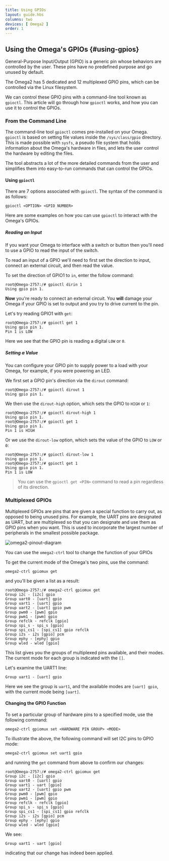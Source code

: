```yaml
---
title: Using GPIOs
layout: guide.hbs
columns: two
devices: [ Omega2 ]
order: 1
---
```


## Using the Omega's GPIOs {#using-gpios}

<!-- Lazar: copy kit guide text on gpios, put it here -->
General-Purpose Input/Output (GPIO) is a generic pin whose behaviors are controlled by the user. These pins have no predefined purpose and go unused by default.

The Omega2 has 5 dedicated and 12 multiplexed GPIO pins, which can be controlled via the Linux filesystem.

We can control these GPIO pins with a command-line tool known as `gpioctl`. This article will go through how `gpioctl` works, and how you can use it to control the GPIOs.




### From the Command Line

The command-line tool `gpioctl` comes pre-installed on your Omega. `gpioctl` is based on setting file values inside the `/sys/class/gpio` directory. This is made possible with `sysfs`, a pseudo file system that holds information about the Omega's hardware in files, and lets the user control the hardware by editing the files.


The tool abstracts a lot of the more detailed commands from the user and simplifies them into easy-to-run commands that can control the GPIOs.



#### Using `gpioctl`

There are 7 options associated with `gpioctl`. The syntax of the command is as follows:

```
gpioctl <OPTION> <GPIO NUMBER>
```


Here are some examples on how you can use `gpioctl` to interact with the Omega's GPIOs.




##### Reading an Input

If you want your Omega to interface with a switch or button then you'll need to use a GPIO to read the input of the switch.

To read an input of a GPIO we'll need to first set the direction to input, connect an external circuit, and then read the value.


To set the direction of GPIO1 to `in`, enter the follow command:

```
root@Omega-2757:/# gpioctl dirin 1
Using gpio pin 1.
```

**Now** you're ready to connect an external circuit. You **will** damage your Omega if your GPIO is set to output and you try to drive current to the pin.

Let's try reading GPIO1 with `get`:

```
root@Omega-2757:/# gpioctl get 1
Using gpio pin 1.
Pin 1 is LOW
```

Here we see that the GPIO pin is reading a digital `LOW` or `0`.


##### Setting a Value

You can configure your GPIO pin to supply power to a load with your Omega, for example, if you were powering an LED.

We first set a GPIO pin's direction via the `dirout` command:

```
root@Omega-2757:/# gpioctl dirout 1
Using gpio pin 1.
```


We then use the `dirout-high` option, which sets the GPIO to `HIGH` or `1`:

```
root@Omega-2757:/# gpioctl dirout-high 1
Using gpio pin 1.
root@Omega-2757:/# gpioctl get 1
Using gpio pin 1.
Pin 1 is HIGH
```


Or we use the `dirout-low` option, which sets the value of the GPIO to `LOW` or `0`:

```
root@Omega-2757:/# gpioctl dirout-low 1
Using gpio pin 1.
root@Omega-2757:/# gpioctl get 1
Using gpio pin 1.
Pin 1 is LOW
```

> You can use the `gpioctl get <PIN>` command to read a pin regardless of its direction.


### Multiplexed GPIOs

Multiplexed GPIOs are pins that are given a special function to carry out, as opposed to being unused pins. For example, the UART pins are designated as UART, but are multiplexed so that you can designate and use them as GPIO pins when you want. This is used to incorporate the largest number of peripherals in the smallest possible package.

![omega2-pinout-diagram](https://github.com/OnionIoT/Onion-Docs/tree/master/Omega2/Documentation/Hardware-Overview/img/Omega-2-pinout-diagram.png?raw=true)

You can use the `omega2-ctrl` tool to change the function of your GPIOs


To get the current mode of the Omega's two pins, use the command:

```
omega2-ctrl gpiomux get
```

and you'll be given a list as a result:

```
root@Omega-2757:/# omega2-ctrl gpiomux get
Group i2c - [i2c] gpio
Group uart0 - [uart] gpio
Group uart1 - [uart] gpio
Group uart2 - [uart] gpio pwm
Group pwm0 - [pwm] gpio
Group pwm1 - [pwm] gpio
Group refclk - refclk [gpio]
Group spi_s - spi_s [gpio]
Group spi_cs1 - [spi_cs1] gpio refclk
Group i2s - i2s [gpio] pcm
Group ephy - [ephy] gpio
Group wled - wled [gpio]
```

This list gives you the groups of multiplexed pins available, and their modes. The current mode for each group is indicated with the `[]`.

Let's examine the UART1 line:

```
Group uart1 - [uart] gpio
```

Here we see the group is `uart1`, and the available modes are `[uart] gpio`, with the current mode being `[uart]`.

#### Changing the GPIO Function

To set a particular group of hardware pins to a specified mode, use the following command:

```
omega2-ctrl gpiomux set <HARDWARE PIN GROUP> <MODE>
```

To illustrate the above, the following command will set I2C pins to GPIO mode:

```
omega2-ctrl gpiomux set uart1 gpio
```

and running the `get` command from above to confirm our changes:

```
root@Omega-2757:/# omega2-ctrl gpiomux get
Group i2c - [i2c] gpio
Group uart0 - [uart] gpio
Group uart1 - uart [gpio]
Group uart2 - [uart] gpio pwm
Group pwm0 - [pwm] gpio
Group pwm1 - [pwm] gpio
Group refclk - refclk [gpio]
Group spi_s - spi_s [gpio]
Group spi_cs1 - [spi_cs1] gpio refclk
Group i2s - i2s [gpio] pcm
Group ephy - [ephy] gpio
Group wled - wled [gpio]
```

We see:
```
Group uart1 - uart [gpio]
```
indicating that our change has indeed been applied.
